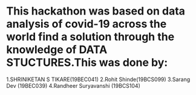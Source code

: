 # This hackathon was based on data analysis of covid-19 across the world find a solution through the knowledge of DATA STUCTURES.This was done by:
1.SHRINIKETAN S TIKARE(19BEC041)
2.Rohit Shinde(19BCS099)
3.Sarang Dev (19BEC039)
4.Randheer Suryavanshi (19BCS104)
